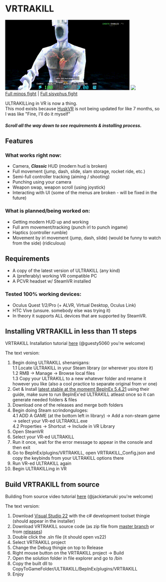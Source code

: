 # VRTRAKILL
![](/GithubStuff/thypunishmentisdeath.gif) ![](/GithubStuff/youcantescape.gif)  
[Full minos fight](https://www.youtube.com/watch?v=yrofGYf_xTI) | [Full sisyphus fight](https://www.youtube.com/watch?v=DhcVx6yBEaM)  

ULTRAKILLing in VR is now a thing.  
This mod exists because [HuskVR](https://github.com/TeamDoodz/HuskVR) is not being updated for like 7 months, so I was like "Fine, I'll do it myself"  

##### Scroll all the way down to see requirements & installing process.

## Features
### What works right now:
- Camera, ***Classic*** HUD (modern hud is broken)
- Full movement (jump, dash, slide, slam storage, rocket ride, etc.)
- Semi-full controller tracking (aiming / shooting)
- Punching using your camera
- Weapon swap, weapon scroll (using joystick)
- Interacting with UI (some of the menus are broken - will be fixed in the future)
### What is planned/being worked on:
- Getting modern HUD up and working
- Full arm movement/tracking (punch irl to punch ingame)
- Haptics (controller rumble)
- Movement by irl movement (jump, dash, slide) (would be funny to watch from the side) (ridiculous)

## Requirements
- A copy of the latest version of ULTRAKILL (any kind)
- A (preferably) working VR compatible PC
- A PCVR headset w/ SteamVR installed
### Tested 100% working devices:
- Oculus Quest 1/2/Pro (+ ALVR, Virtual Desktop, Oculus Link)
- HTC Vive (unsure. somebody else was trying it)  
- In theory it supports ALL devices that are supported by SteamVR.

## Installing VRTRAKILL in less than 11 steps
VRTRAKILL Installation tutorial [here](https://www.youtube.com/watch?v=FcTysn8jwFQ) (@guesty5060 you're welcome)

The text version:
1. Begin doing ULTRAKILL shenanigans:  
  1.1 Locate ULTRAKILL in your Steam library (or wherever you store it)  
  1.2 RMB -> Manage -> Browse local files  
  1.3 Copy your ULTRAKILL to a new whatever folder and rename it however you like (also a cool practice to separate original from vr one)  
2. Get & Install [latest stable at the momemt BepInEx 5.4.21](https://github.com/BepInEx/BepInEx/releases/tag/v5.4.21) using their guide, make sure to run BepInEx'ed ULTRAKILL atleast once so it can generate needed folders & files  
3. Download one of the releases and merge both folders
4. Begin doing Steam scrindonguloges:  
  4.1 ADD A GAME (at the bottom left in library) -> Add a non-steam game -> select your VR-ed ULTRAKILL.exe  
  4.2 Properties -> Shortcut -> Include in VR Library
5. Open SteamVR
6. Select your VR-ed ULTRAKILL
7. Run it once, wait for the error message to appear in the console and then exit
8. Go to BepInEx/plugins/VRTRAKILL, open VRTRAKILL_Config.json and copy the keybinds from your ULTRAKILL options there  
9. Run VR-ed ULTRAKILL again  
10. Begin ULTRAKILLing in VR

## Build VRTRAKILL from source
Building from source video tutorial [here](https://www.youtube.com/watch?v=h1rS-p7aFFo) (@jackietanuki you're welcome)

The text version:
1. Download [Visual Studio 22](https://visualstudio.microsoft.com/vs/) with the c# development toolset thingie (should appear in the installer)  
2. Download VRTRAKILL source code (as zip file from [master branch](https://github.com/whateverusername0/VRTRAKILL/archive/refs/heads/master.zip) or from [releases](https://github.com/whateverusername0/VRTRAKILL/releases))  
3. Double click the .sln file (it should open vs22)  
4. Select VRTRAKILL project
5. Change the Debug thingie on top to Release  
6. Right mouse button on the VRTRAKILL project -> Build
7. Open the solution folder in file explorer and go to /bin
8. Copy the built dll to CopyToGameFolder/ULTRAKILL/BepInEx/plugins/VRTRAKILL
9. Enjoy
